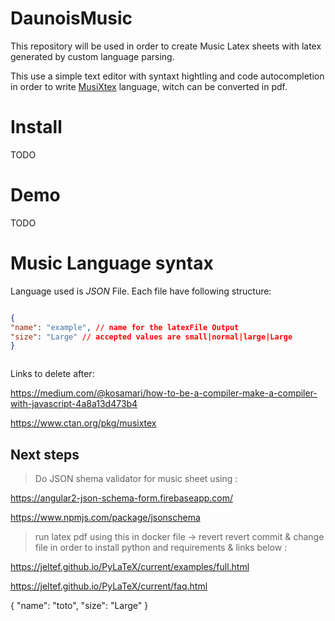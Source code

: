 # DaunoisMusic
This repository will be used in order to create Music Latex sheets with latex generated by custom language parsing.



This use a simple text editor with syntaxt hightling and code autocompletion in order to write [MusiXtex](https://ctan.org/pkg/musixtex) language, witch can be converted in pdf.

# Install

TODO

# Demo

TODO

# Music Language syntax


Language used is *JSON* File. Each file have following structure:


```json

{
"name": "example", // name for the latexFile Output
"size": "Large" // accepted values are small|normal|large|Large
}



```

Links to delete after:

https://medium.com/@kosamari/how-to-be-a-compiler-make-a-compiler-with-javascript-4a8a13d473b4


https://www.ctan.org/pkg/musixtex

## Next steps


> Do JSON shema validator for music sheet using : 

https://angular2-json-schema-form.firebaseapp.com/

https://www.npmjs.com/package/jsonschema


> run latex pdf using this in docker file -> revert revert commit & change file in order to install python and requirements & links below :

https://jeltef.github.io/PyLaTeX/current/examples/full.html

https://jeltef.github.io/PyLaTeX/current/faq.html


{
"name": "toto", 
"size": "Large"
}